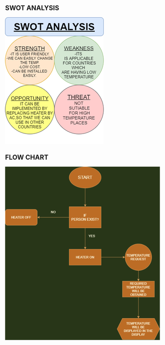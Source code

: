 
## SWOT ANALYSIS
![SWOT](https://github.com/pavankalyanmedishetty/stepin_embeddeb_c/blob/94728435295c0ef044759ba18b0854108d8d7543/1_Requirements/SWOT.png)

## FLOW CHART
![FLOWCHART](https://github.com/pavankalyanmedishetty/stepin_embeddeb_c/blob/ee6aee5af5a5833d9229a0238f99468dfa170687/2_Architectures/FLOWCHART.drawio.png)
